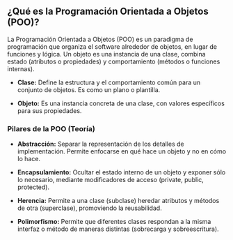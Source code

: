 ## ¿Qué es la Programación Orientada a Objetos (POO)?

La Programación Orientada a Objetos (POO) es un paradigma de programación que organiza el software alrededor de objetos, en lugar de funciones y lógica. Un objeto es una instancia de una clase, combina estado (atributos o propiedades) y comportamiento (métodos o funciones internas).

- **Clase:** Define la estructura y el comportamiento común para un conjunto de objetos. Es como un plano o plantilla.

- **Objeto:** Es una instancia concreta de una clase, con valores específicos para sus propiedades.

### Pilares de la POO (Teoría)

- **Abstracción:** Separar la representación de los detalles de implementación. Permite enfocarse en qué hace un objeto y no en cómo lo hace.

- **Encapsulamiento:** Ocultar el estado interno de un objeto y exponer sólo lo necesario, mediante modificadores de acceso (private, public, protected).

- **Herencia:** Permite a una clase (subclase) heredar atributos y métodos de otra (superclase), promoviendo la reusabilidad.

- **Polimorfismo:** Permite que diferentes clases respondan a la misma interfaz o método de maneras distintas (sobrecarga y sobreescritura).